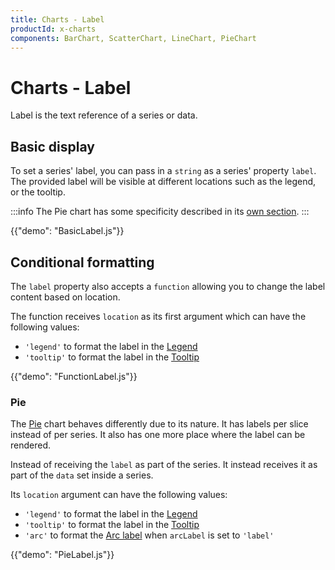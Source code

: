 ```yaml
---
title: Charts - Label
productId: x-charts
components: BarChart, ScatterChart, LineChart, PieChart
---
```


# Charts - Label

<p class="description">Label is the text reference of a series or data.</p>

## Basic display

To set a series' label, you can pass in a `string` as a series' property `label`.
The provided label will be visible at different locations such as the legend, or the tooltip.

:::info
The Pie chart has some specificity described in its [own section](#pie).
:::

{{"demo": "BasicLabel.js"}}

## Conditional formatting

The `label` property also accepts a `function` allowing you to change the label content based on location.

The function receives `location` as its first argument which can have the following values:

- `'legend'` to format the label in the [Legend](/x/react-charts/legend/)
- `'tooltip'` to format the label in the [Tooltip](/x/react-charts/tooltip/)

{{"demo": "FunctionLabel.js"}}

### Pie

The [Pie](/x/react-charts/pie/) chart behaves differently due to its nature.
It has labels per slice instead of per series.
It also has one more place where the label can be rendered.

Instead of receiving the `label` as part of the series.
It instead receives it as part of the `data` set inside a series.

Its `location` argument can have the following values:

- `'legend'` to format the label in the [Legend](/x/react-charts/legend/)
- `'tooltip'` to format the label in the [Tooltip](/x/react-charts/tooltip/)
- `'arc'` to format the [Arc label](/x/react-charts/pie/#labels) when `arcLabel` is set to `'label'`

{{"demo": "PieLabel.js"}}
